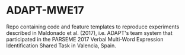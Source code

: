 # ADAPT-MWE17
Repo containing code and feature templates to reproduce experiments described in Maldonado et al. (2017), i.e. ADAPT's team system that participated in the PARSEME 2017 Verbal Multi-Word Expression Identification Shared Task in Valencia, Spain.
